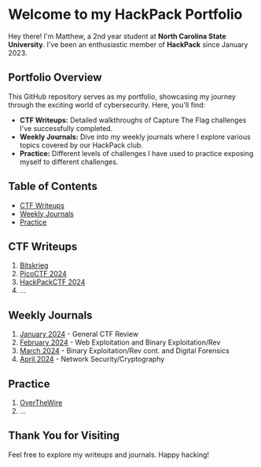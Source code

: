 # Welcome to my HackPack Portfolio

Hey there! I'm Matthew, a 2nd year student at **North Carolina State University**. I've been an enthusiastic member of **HackPack** since January 2023.

## Portfolio Overview

This GitHub repository serves as my portfolio, showcasing my journey through the exciting world of cybersecurity. Here, you'll find:

- **CTF Writeups:** Detailed walkthroughs of Capture The Flag challenges I've successfully completed.
- **Weekly Journals:** Dive into my weekly journals where I explore various topics covered by our HackPack club.
- **Practice:** Different levels of challenges I have used to practice exposing myself to different challenges.

## Table of Contents

- [CTF Writeups](#ctf-writeups)
- [Weekly Journals](#weekly-journals)
- [Practice](#practice)

## CTF Writeups

1. [Bitskrieg](./Writeups/bitskrieg_2024/bitskrieg_2024.md)
2. [PicoCTF 2024](./Writeups/picoctf_2024/picoctf_2024.md)
3. [HackPackCTF 2024](./Writeups/hackpackctf_2024/hackpackctf_2024.md)
4. ...

## Weekly Journals

1. [January 2024](./Weekly%20Journal/Spring%202024/January.md) - General CTF Review
2. [February 2024](./Weekly%20Journal/Spring%202024/February.md) - Web Exploitation and Binary Exploitation/Rev
3. [March 2024](./Weekly%20Journal/Spring%202024/March.md) - Binary Exploitation/Rev cont. and Digital Forensics
4. [April 2024](./Weekly%20Journal/Spring%202024/April.md) - Network Security/Cryptography

## Practice

1. [OverTheWire](./Practice/OverTheWire)
2. ...

## Thank You for Visiting

Feel free to explore my writeups and journals. Happy hacking!
